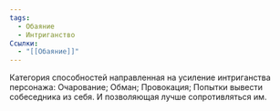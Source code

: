 ```yaml
---
tags:
  - Обаяние
  - Интриганство
Ссылки:
  - "[[Обаяние]]"
---
```

Категория способностей направленная на усиление интриганства персонажа: Очарование; Обман; Провокация; Попытки вывести собеседника из себя. И позволяющая лучше сопротивляться им.